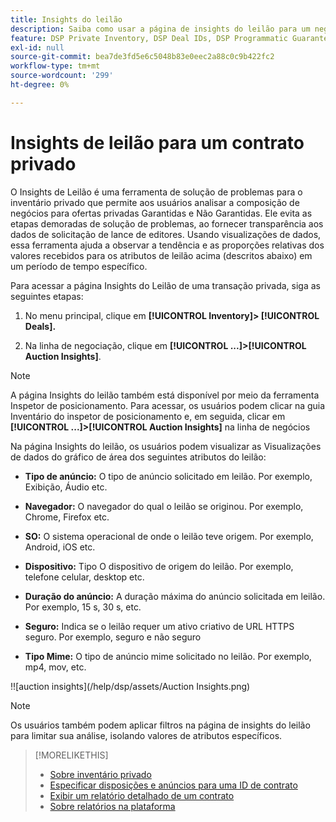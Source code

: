 ```yaml
---
title: Insights do leilão
description: Saiba como usar a página de insights do leilão para um negócio privado.
feature: DSP Private Inventory, DSP Deal IDs, DSP Programmatic Guaranteed Deals
exl-id: null
source-git-commit: bea7de3fd5e6c5048b83e0eec2a88c0c9b422fc2
workflow-type: tm+mt
source-wordcount: '299'
ht-degree: 0%

---
```


# Insights de leilão para um contrato privado

O Insights de Leilão é uma ferramenta de solução de problemas para o inventário privado que permite aos usuários analisar a composição de negócios para ofertas privadas Garantidas e Não Garantidas.
Ele evita as etapas demoradas de solução de problemas, ao fornecer transparência aos dados de solicitação de lance de editores.
Usando visualizações de dados, essa ferramenta ajuda a observar a tendência e as proporções relativas dos valores recebidos para os atributos de leilão acima (descritos abaixo) em um período de tempo específico.

Para acessar a página Insights do Leilão de uma transação privada, siga as seguintes etapas:

1. No menu principal, clique em **[!UICONTROL Inventory]> [!UICONTROL Deals].**

1. Na linha de negociação, clique em  **[!UICONTROL ...]>[!UICONTROL Auction Insights]**.

>[!NOTE]
>
>A página Insights do leilão também está disponível por meio da ferramenta Inspetor de posicionamento. Para acessar, os usuários podem clicar na guia Inventário do inspetor de posicionamento e, em seguida, clicar em **[!UICONTROL ...]>[!UICONTROL Auction Insights]** na linha de negócios

Na página Insights do leilão, os usuários podem visualizar as Visualizações de dados do gráfico de área dos seguintes atributos do leilão:

* **Tipo de anúncio:**	O tipo de anúncio solicitado em leilão. Por exemplo, Exibição, Áudio etc.

* **Navegador:**	O navegador do qual o leilão se originou. Por exemplo, Chrome, Firefox etc.

* **SO:**	O sistema operacional de onde o leilão teve origem. Por exemplo, Android, iOS etc.

* **Dispositivo:** Tipo O dispositivo de origem do leilão. Por exemplo, telefone celular, desktop etc.

* **Duração do anúncio:**	A duração máxima do anúncio solicitada em leilão. Por exemplo, 15 s, 30 s, etc.

* **Seguro:**	Indica se o leilão requer um ativo criativo de URL HTTPS seguro. Por exemplo, seguro e não seguro

* **Tipo Mime:**	O tipo de anúncio mime solicitado no leilão. Por exemplo, mp4, mov, etc.

!![auction insights](/help/dsp/assets/Auction Insights.png)

>[!NOTE]
>
>Os usuários também podem aplicar filtros na página de insights do leilão para limitar sua análise, isolando valores de atributos específicos.

>[!MORELIKETHIS]
>
>* [Sobre inventário privado](private-inventory-about.md)
>* [Especificar disposições e anúncios para uma ID de contrato](deal-id-attach-placements.md)
>* [Exibir um relatório detalhado de um contrato](deal-view-report.md)
>* [Sobre relatórios na plataforma](/help/dsp/campaign-management/reports/campaign-reports-about.md)

